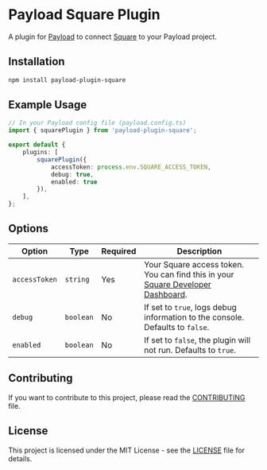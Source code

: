 # Payload Square Plugin

A plugin for [Payload](https://payloadcms.com) to connect [Square](https://squareup.com/) to your Payload project.

## Installation

```bash
npm install payload-plugin-square
```

## Example Usage

```typescript
// In your Payload config file (payload.config.ts)
import { squarePlugin } from 'payload-plugin-square';

export default {
	plugins: [
		squarePlugin({
			accessToken: process.env.SQUARE_ACCESS_TOKEN,
			debug: true,
			enabled: true
		}),
	],
};
```

## Options

| Option      | Type     | Required | Description                                                                                   |
|-------------|----------|----------|--------------------------------------------------------------------------------------------
| `accessToken` | `string` | Yes      | Your Square access token. You can find this in your [Square Developer Dashboard](https://developer.squareup.com/apps). |
| `debug`       | `boolean`| No       | If set to `true`, logs debug information to the console. Defaults to `false`.                           |
| `enabled`     | `boolean`| No       | If set to `false`, the plugin will not run. Defaults to `true`.                                         |


## Contributing

If you want to contribute to this project, please read the [CONTRIBUTING](./CONTRIBUTING.md) file.

## License

This project is licensed under the MIT License - see the [LICENSE](./LICENSE) file for details.
```
